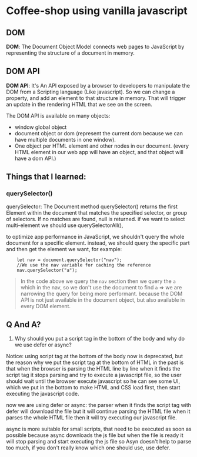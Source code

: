 # Coffee-shop using vanilla javascript

## DOM

**DOM**: The Document Object Model connects web pages to JavaScript by representing the structure of a document in memory.

## DOM API

**DOM API**: It's An API exposed by a browser to developers to manipulate the DOM from a Scripting language (Like javascript). So we can change a property, and add an element to that structure in memory. That will trigger an update in the rendering HTML that we see on the screen.

The DOM API is available on many objects: 
- window global object
- document object or dom (represent the current dom because we can have multiple documents in one window).
- One object per HTML element and other nodes in our document. (every HTML element in our web app will have an object, and that object will have a dom API.)

## Things that I learned:

### querySelector()

querySelector: The Document method querySelector() returns the first Element within the document that matches the specified selector, or group of selectors. If no matches are found, null is returned.
if we want to select multi-element we should use querySelectorAll(), 

to optimize app performance in JavaScript, we shouldn't query the whole document for a specific element.
instead, we should query the specific part and then get the element we want, for example: 

```
    let nav = document.querySelector("nav");
    //We use the nav variable for caching the reference
    nav.querySelector("a");

```

> In the code above we query the ```nav``` section then we query the ```a``` which in the nav, so we don't use the document to find ```a``` => we are narrowing the query for being more performant.
because the DOM API  is not just available in the document object, but also available in every DOM element.


## Q And A?

1. Why should you put a script tag in the bottom of the body and why do we use defer or async?

 Notice: using script tag at the bottom of the body now is deprecated,
 but the reason why we put the script tag at the bottom of HTML in the past is that when the browser is parsing the HTML line by line when it finds the script tag it stops parsing 
 and try to execute a javascript file, so the user should wait until the browser execute javascript so he can see some UI, which we put in the bottom to make HTML and CSS 
 load first, then start executing the javascript code.

 now we are using defer or async: the parser when it finds the script tag with defer will download the file but it will continue parsing the HTML file when it parses 
 the whole HTML file then it will try executing our javascript file.

 async is more suitable for small scripts, that need to be executed as soon as possible because async downloads the js file but when the file is ready it will stop 
 parsing and start executing the js file so Asyn doesn't help to parse too much, if you don't really know which one should use, use defer.
